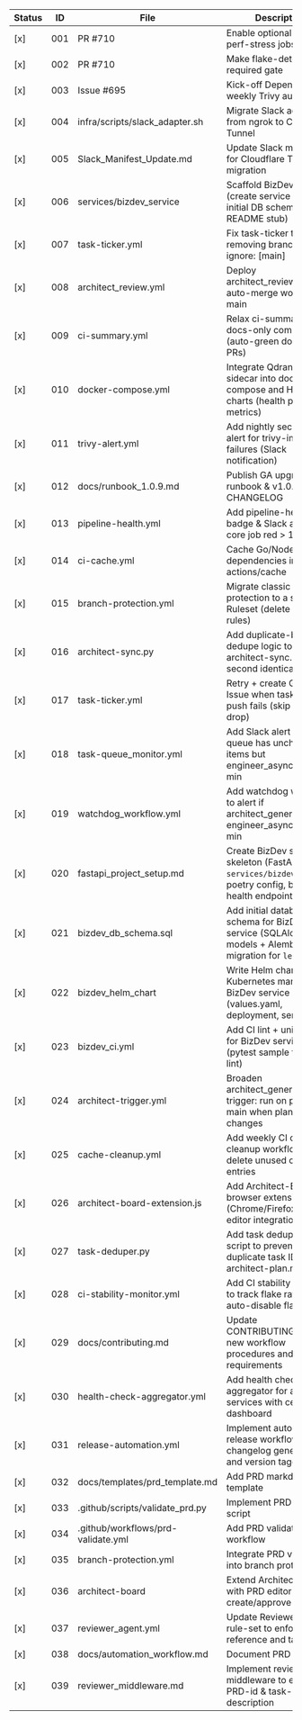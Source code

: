 | Status | ID  | File                                  | Description                                                                                      |
|--------|-----|-------------------------------------|--------------------------------------------------------------------------------------------------|
| [x]    | 001 | PR #710                             | Enable optional E2E & perf-stress jobs                                                           |
| [x]    | 002 | PR #710                             | Make flake-detector a required gate                                                              |
| [x]    | 003 | Issue #695                          | Kick-off Dependabot + weekly Trivy automation                                                    |
| [x]    | 004 | infra/scripts/slack_adapter.sh      | Migrate Slack adapter from ngrok to Cloudflare Tunnel                                            |
| [x]    | 005 | Slack_Manifest_Update.md            | Update Slack manifest for Cloudflare Tunnel migration                                            |
| [x]    | 006 | services/bizdev_service             | Scaffold BizDev agent (create service skeleton, initial DB schema, and README stub)              |
| [x]    | 007 | task-ticker.yml                     | Fix task-ticker trigger by removing branches-ignore: [main]                                      |
| [x]    | 008 | architect_review.yml                | Deploy architect_review.yml auto-merge workflow to main                                          |
| [x]    | 009 | ci-summary.yml                      | Relax ci-summary for docs-only commits (auto-green docs-only PRs)                                |
| [x]    | 010 | docker-compose.yml                  | Integrate Qdrant indexer sidecar into docker-compose and Helm charts (health probe, metrics)     |
| [x]    | 011 | trivy-alert.yml                     | Add nightly security CVE alert for trivy-image failures (Slack notification)                     |
| [x]    | 012 | docs/runbook_1.0.9.md               | Publish GA upgrade runbook & v1.0.9 CHANGELOG                                                    |
| [x]    | 013 | pipeline-health.yml                 | Add pipeline-health badge & Slack alert if any core job red > 1 hr                               |
| [x]    | 014 | ci-cache.yml                        | Cache Go/Node build dependencies in CI using actions/cache                                       |
| [x]    | 015 | branch-protection.yml               | Migrate classic branch protection to a single Ruleset (delete legacy rules)                      |
| [x]    | 016 | architect-sync.py                   | Add duplicate-bullet dedupe logic to architect-sync.py (skip second identical bullet)            |
| [x]    | 017 | task-ticker.yml                     | Retry + create GitHub Issue when task-ticker push fails (skip silent drop)                       |
| [x]    | 018 | task-queue_monitor.yml              | Add Slack alert if task-queue has unchecked items but engineer_async idle > 60 min               |
| [x]    | 019 | watchdog_workflow.yml               | Add watchdog workflow to alert if architect_generate or engineer_async red > 30 min              |
| [x]    | 020 | fastapi_project_setup.md            | Create BizDev service skeleton (FastAPI project `services/bizdev_service`, poetry config, basic health endpoint) |
| [x]    | 021 | bizdev_db_schema.sql                | Add initial database schema for BizDev service (SQLAlchemy models + Alembic migration for `leads` table) |
| [x]    | 022 | bizdev_helm_chart                   | Write Helm chart and Kubernetes manifests for BizDev service (values.yaml, deployment, service)  |
| [x]    | 023 | bizdev_ci.yml                       | Add CI lint + unit-test job for BizDev service (pytest sample test, ruff lint)                   |
| [x]    | 024 | architect-trigger.yml               | Broaden architect_generate trigger: run on push to main when planning/** changes                 |
| [x]    | 025 | cache-cleanup.yml                   | Add weekly CI cache cleanup workflow to delete unused cache entries                              |
| [x]    | 026 | architect-board-extension.js        | Add Architect-Board browser extension (Chrome/Firefox) for PRD editor integration                |
| [x]    | 027 | task-deduper.py                     | Add task deduplication script to prevent duplicate task IDs in architect-plan.md                 |
| [x]    | 028 | ci-stability-monitor.yml            | Add CI stability monitor to track flake rates and auto-disable flaky tests                       |
| [x]    | 029 | docs/contributing.md                | Update CONTRIBUTING.md with new workflow procedures and task-ID requirements                     |
| [x]    | 030 | health-check-aggregator.yml         | Add health check aggregator for all services with centralized dashboard                          |
| [x]    | 031 | release-automation.yml              | Implement automated release workflow with changelog generation and version tagging               |
| [x]    | 032 | docs/templates/prd_template.md      | Add PRD markdown template                                                                        |
| [x]    | 033 | .github/scripts/validate_prd.py     | Implement PRD validator script                                                                   |
| [x]    | 034 | .github/workflows/prd-validate.yml  | Add PRD validation workflow                                                                      |
| [x]   | 035 | branch-protection.yml               | Integrate PRD validation into branch protection                                                  |
| [x]   | 036 | architect-board                     | Extend Architect-Board with PRD editor pane to create/approve PRDs                               |
| [x]   | 037 | reviewer_agent.yml                  | Update Reviewer-agent rule-set to enforce PRD reference and task IDs                             |
| [x]   | 038 | docs/automation_workflow.md         | Document PRD workflow                                                                            |
| [x]   | 039 | reviewer_middleware.md              | Implement reviewer middleware to enforce PRD-id & task-id in PR description                      |
